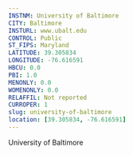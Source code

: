 ```yaml
---
INSTNM: University of Baltimore
CITY: Baltimore
INSTURL: www.ubalt.edu
CONTROL: Public
ST_FIPS: Maryland
LATITUDE: 39.305834
LONGITUDE: -76.616591
HBCU: 0.0
PBI: 1.0
MENONLY: 0.0
WOMENONLY: 0.0
RELAFFIL: Not reported
CURROPER: 1
slug: university-of-baltimore
location: [39.305834, -76.616591]
---
```

University of Baltimore
